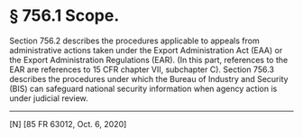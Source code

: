 # § 756.1   Scope.

Section 756.2 describes the procedures applicable to appeals from administrative actions taken under the Export Administration Act (EAA) or the Export Administration Regulations (EAR). (In this part, references to the EAR are references to 15 CFR chapter VII, subchapter C). Section 756.3 describes the procedures under which the Bureau of Industry and Security (BIS) can safeguard national security information when agency action is under judicial review.



---

[N] [85 FR 63012, Oct. 6, 2020]




